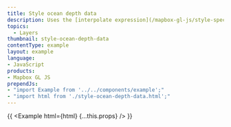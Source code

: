 ```yaml
---
title: Style ocean depth data
description: Uses the [interpolate expression](/mapbox-gl-js/style-spec#expressions-interpolate) with a cubic bezier curve expression to style bathymetry data.
topics:
  - Layers
thumbnail: style-ocean-depth-data
contentType: example
layout: example
language:
- JavaScript
products:
- Mapbox GL JS
prependJs:
- "import Example from '../../components/example';"
- "import html from './style-ocean-depth-data.html';"
---
```


{{ <Example html={html} {...this.props} /> }}

